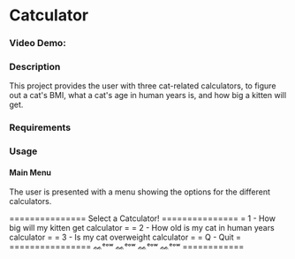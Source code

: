 # Catculator
### Video Demo: 

### __Description__

This project provides the user with three cat-related calculators, to figure out a cat's BMI, what a cat's age in human years is, and how big a kitten will get. 

### __Requirements__

### __Usage__

#### Main Menu

The user is presented with a menu showing the options for the different calculators. 

=============== Select a Catculator! ===============
= 1 - How big will my kitten get calculator        =
= 2 - How old is my cat in human years calculator  =
= 3 - Is my cat overweight calculator              =
= Q - Quit                                         =
================ ᨐᵉᵒʷ ᨐᵉᵒʷ ᨐᵉᵒʷ ᨐᵉᵒʷ ============



